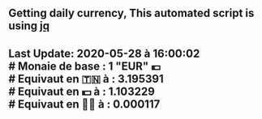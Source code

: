 ## Getting daily currency, This automated script is using [jq](https://stedolan.github.io/jq/)
## Last Update:  2020-05-28 à 16:00:02 </br># Monaie de base : 1 "EUR" 💶 </br> # Equivaut en 🇹🇳 à :  3.195391 </br> # Equivaut en 💵 à : 1.103229</br> # Equivaut en 🐱‍💻 à :  0.000117
